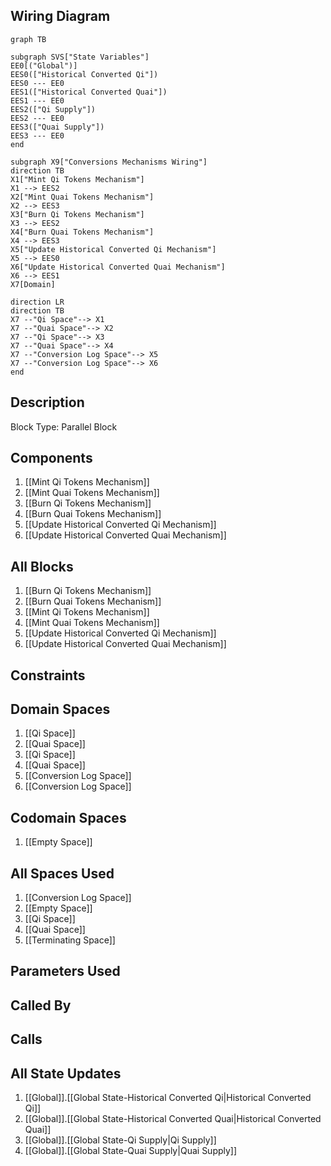 ## Wiring Diagram

```mermaid
graph TB

subgraph SVS["State Variables"]
EE0[("Global")]
EES0(["Historical Converted Qi"])
EES0 --- EE0
EES1(["Historical Converted Quai"])
EES1 --- EE0
EES2(["Qi Supply"])
EES2 --- EE0
EES3(["Quai Supply"])
EES3 --- EE0
end

subgraph X9["Conversions Mechanisms Wiring"]
direction TB
X1["Mint Qi Tokens Mechanism"]
X1 --> EES2
X2["Mint Quai Tokens Mechanism"]
X2 --> EES3
X3["Burn Qi Tokens Mechanism"]
X3 --> EES2
X4["Burn Quai Tokens Mechanism"]
X4 --> EES3
X5["Update Historical Converted Qi Mechanism"]
X5 --> EES0
X6["Update Historical Converted Quai Mechanism"]
X6 --> EES1
X7[Domain]

direction LR
direction TB
X7 --"Qi Space"--> X1
X7 --"Quai Space"--> X2
X7 --"Qi Space"--> X3
X7 --"Quai Space"--> X4
X7 --"Conversion Log Space"--> X5
X7 --"Conversion Log Space"--> X6
end
```

## Description

Block Type: Parallel Block

## Components
1. [[Mint Qi Tokens Mechanism]]
2. [[Mint Quai Tokens Mechanism]]
3. [[Burn Qi Tokens Mechanism]]
4. [[Burn Quai Tokens Mechanism]]
5. [[Update Historical Converted Qi Mechanism]]
6. [[Update Historical Converted Quai Mechanism]]

## All Blocks
1. [[Burn Qi Tokens Mechanism]]
2. [[Burn Quai Tokens Mechanism]]
3. [[Mint Qi Tokens Mechanism]]
4. [[Mint Quai Tokens Mechanism]]
5. [[Update Historical Converted Qi Mechanism]]
6. [[Update Historical Converted Quai Mechanism]]

## Constraints

## Domain Spaces
1. [[Qi Space]]
2. [[Quai Space]]
3. [[Qi Space]]
4. [[Quai Space]]
5. [[Conversion Log Space]]
6. [[Conversion Log Space]]

## Codomain Spaces
1. [[Empty Space]]

## All Spaces Used
1. [[Conversion Log Space]]
2. [[Empty Space]]
3. [[Qi Space]]
4. [[Quai Space]]
5. [[Terminating Space]]

## Parameters Used

## Called By

## Calls

## All State Updates
1. [[Global]].[[Global State-Historical Converted Qi|Historical Converted Qi]]
2. [[Global]].[[Global State-Historical Converted Quai|Historical Converted Quai]]
3. [[Global]].[[Global State-Qi Supply|Qi Supply]]
4. [[Global]].[[Global State-Quai Supply|Quai Supply]]

